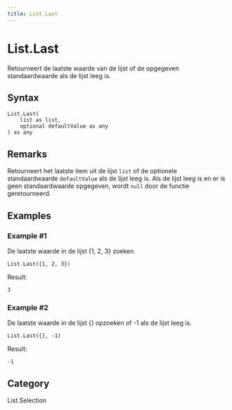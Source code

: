 ```yaml
---
title: List.Last
---
```


# List.Last


Retourneert de laatste waarde van de lijst of de opgegeven standaardwaarde als de lijst leeg is.


## Syntax

```powerquery
List.Last(
    list as list,
    optional defaultValue as any
) as any
```


## Remarks

Retourneert het laatste item uit de lijst <code>list</code> of de optionele standaardwaarde <code>defaultValue</code> als de lijst leeg is.    Als de lijst leeg is en er is geen standaardwaarde opgegeven, wordt <code>null</code> door de functie geretourneerd.


## Examples

### Example #1 
De laatste waarde in de lijst \{1, 2, 3} zoeken.
```powerquery
List.Last({1, 2, 3})
```

Result: 
```powerquery
3
```


### Example #2 
De laatste waarde in de lijst \{} opzoeken of -1 als de lijst leeg is.
```powerquery
List.Last({}, -1)
```

Result: 
```powerquery
-1
```




## Category
List.Selection
